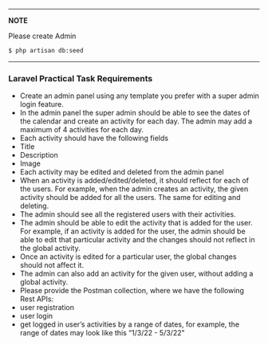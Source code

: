 
---
**NOTE**



Please create Admin
```bash
$ php artisan db:seed
```

---
### Laravel Practical Task Requirements
- Create an admin panel using any template you prefer with a super admin login
  feature.
- In the admin panel the super admin should be able to see the dates of the
  calendar and create an activity for each day. The admin may add a maximum of
  4 activities for each day.
- Each activity should have the following fields
- Title
- Description
- Image
- Each activity may be edited and deleted from the admin panel
- When an activity is added/edited/deleted, it should reflect for each of the
  users. For example, when the admin creates an activity, the given activity should
  be added for all the users. The same for editing and deleting.
- The admin should see all the registered users with their activities.
- The admin should be able to edit the activity that is added for the user. For
  example, if an activity is added for the user, the admin should be able to edit
  that particular activity and the changes should not reflect in the global activity.
- Once an activity is edited for a particular user, the global changes should not
  affect it.
- The admin can also add an activity for the given user, without adding a global
  activity.
- Please provide the Postman collection, where we have the following Rest
  APIs:
- user registration
- user login
- get logged in user’s activities by a range of dates, for example, the range of
  dates may look like this “1/3/22 - 5/3/22"
